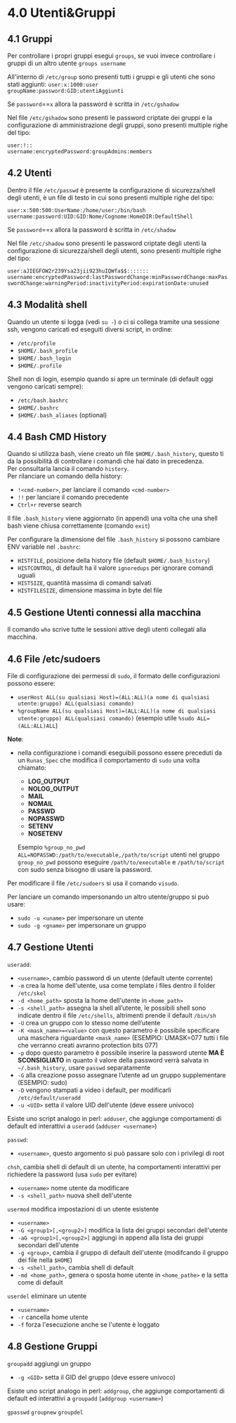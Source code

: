 # 4.0 Utenti&Gruppi

## 4.1 Gruppi

Per controllare i propri gruppi esegui `groups`, se vuoi invece controllare i gruppi di un altro utente `groups username`

All'interno di `/etc/group` sono presenti tutti i gruppi e gli utenti che sono stati aggiunti:
`user:x:1000:user`\
`groupName:password:GID:utentiAggiunti`

Se `password`==`x` allora la password è scritta in `/etc/gshadow`

Nel file `/etc/gshadow` sono presenti le password criptate dei gruppi e la configurazione di amministrazione degli gruppi, sono presenti multiple righe del tipo:

`user:!::`\
`username:encryptedPassword:groupAdmins:members`

## 4.2 Utenti

Dentro il file `/etc/passwd` è presente la configurazione di sicurezza/shell degli utenti, è un file di testo in cui sono presenti multiple righe del tipo:

`user:x:500:500:UserName:/home/user:/bin/bash`\
`username:password:UID:GID:Nome/Cognome:HomeDIR:DefaultShell`

Se `password`==`x` allora la password è scritta in `/etc/shadow`

Nel file `/etc/shadow` sono presenti le password criptate degli utenti la configurazione di sicurezza/shell degli utenti, sono presenti multiple righe del tipo:

`user:aJIEGFOW2r239Ysa23jii923huIQWfa$$:::::::`\
`username:encryptedPassword:lastPasswordChange:minPasswordChange:maxPasswordChange:warningPeriod:inactivityPeriod:expirationDate:unused`

## 4.3 Modalità shell

Quando un utente si logga (vedi `su -`) o ci si collega tramite una sessione ssh, vengono caricati ed eseguiti diversi script, in ordine:

- `/etc/profile`
- `$HOME/.bash_profile`
- `$HOME/.bash_login`
- `$HOME/.profile`

Shell non di login, esempio quando si apre un terminale (di default oggi vengono caricati sempre):

- `/etc/bash.bashrc`
- `$HOME/.bashrc`
- `$HOME/.bash_aliases` (optional)

## 4.4 Bash CMD History

Quando si utilizza bash, viene creato un file `$HOME/.bash_history`, questo ti da la possibilità di controllare i comandi che hai dato in precedenza.\
Per consultarla lancia il comando `history`.\
Per rilanciare un comando della history:

- `!<cmd-number>`, per lanciare il comando `<cmd-number>`
- `!!` per lanciare il comando precedente
- `Ctrl+r` reverse search

Il file `.bash_history` viene aggiornato (in append) una volta che una shell bash viene chiusa correttamente (comando `exit`)

Per configurare la dimensione del file `.bash_history` si possono cambiare ENV variable nel `.bashrc`:

- `HISTFILE`, posizione della history file (default `$HOME/.bash_history`)
- `HISTCONTROL`, di default ha il valore `ignoredups` per ignorare comandi uguali
- `HISTSIZE`, quantità massima di comandi salvati
- `HISTFILESIZE`, dimensione massima in byte del file

## 4.5 Gestione Utenti connessi alla macchina

Il comando `who` scrive tutte le sessioni attive degli utenti collegati alla macchina.

## 4.6 File /etc/sudoers

File di configurazione dei permessi di `sudo`, il formato delle configurazioni possono essere:

- `userHost ALL(su qualsiasi Host)=(ALL:ALL)(a nome di qualsiasi utente:gruppo) ALL(qualsiasi comando)`
- `%groupName ALL(su qualsiasi Host)=(ALL:ALL)(a nome di qualsiasi utente:gruppo) ALL(qualsiasi comando)` (esempio utile `%sudo ALL=(ALL:ALL)ALL`)

**Note**:

- nella configurazione i comandi eseguibili possono essere preceduti da un `Runas_Spec` che modifica il comportamento di `sudo` una volta chiamato:

  - **LOG_OUTPUT**
  - **NOLOG_OUTPUT**
  - **MAIL**
  - **NOMAIL**
  - **PASSWD**
  - **NOPASSWD**
  - **SETENV**
  - **NOSETENV**

  Esempio `%group_no_pwd ALL=NOPASSWD:/path/to/executable,/path/to/script` utenti nel gruppo `group_no_pwd` possono eseguire `/path/to/executable` e `/path/to/script` con sudo senza bisogno di usare la password.

Per modificare il file `/etc/sudoers` si usa il comando `visudo`.

Per lanciare un comando impersonando un altro utente/gruppo si può usare:

- `sudo -u <uname>` per impersonare un utente
- `sudo -g <gname>` per impersonare un gruppo

## 4.7 Gestione Utenti

`useradd`:

- `<username>`, cambio password di un utente (default utente corrente)
- `-m` crea la home dell'utente, usa come template i files dentro il folder `/etc/skel`
- `-d <home_path>` sposta la home dell'utente in `<home_path>`
- `-s <shell_path>` assegna la shell all’utente, le possibili shell sono indicate dentro il file `/etc/shells`, altrimenti prende il default `/bin/sh`
- `-U` crea un gruppo con lo stesso nome dell’utente
- `-K <mask_name>=<value>` con questo parametro è possibile specificare una maschera riguardante `<mask_name>` (ESEMPIO: UMASK=077 tutti i file che verranno creati avranno protection bits 077)
- `-p` dopo questo parametro è possibile inserire la password utente **MA È SCONSIGLIATO** in quanto il valore della password verrà salvata in `~/.bash_history`, usare `passwd` separatamente
- `-G` alla creazione posso assegnare l’utente ad un gruppo supplementare (ESEMPIO: sudo)
- `-D` vengono stampati a video i default, per modificarli `/etc/default/useradd`
- `-u <UID>` setta il valore UID dell'utente (deve essere univoco)

Esiste uno script analogo in perl: `adduser`, che aggiunge comportamenti di default ed interattivi a `useradd` (`adduser <username>`)

`passwd`:

- `<username>`, questo argomento si può passare solo con i privilegi di root

`chsh`, cambia shell di default di un utente, ha comportamenti interattivi per richiedere la password (usa `sudo` per evitare)

- `<username>` nome utente da modificare
- `-s <shell_path>` nuova shell dell'utente

`usermod` modifica impostazioni di un utente esistente

- `<username>`
- `-G <group1>[,<group2>]` modifica la lista dei gruppi secondari dell'utente
- `-aG <group1>[,<group2>]` aggiungi in append alla lista dei gruppi secondari dell'utente
- `-g <group>`, cambia il gruppo di default dell'utente (modifcando il gruppo dei file nella `$HOME`)
- `-s <shell_path>`, cambia shell di default
- `-md <home_path>`, genera o sposta home utente in `<home_pathe>` e la setta come di default

`userdel` eliminare un utente

- `<username>`
- `-r` cancella home utente
- `-f` forza l'esecuzione anche se l'utente è loggato

## 4.8 Gestione Gruppi

`groupadd` aggiungi un gruppo

- `-g <GID>` setta il GID del gruppo (deve essere univoco)

Esiste uno script analogo in perl: `addgroup`, che aggiunge comportamenti di default ed interattivi a `groupadd` (`addgroup <username>`)

`gpasswd`
`groupnew`
`groupdel`
